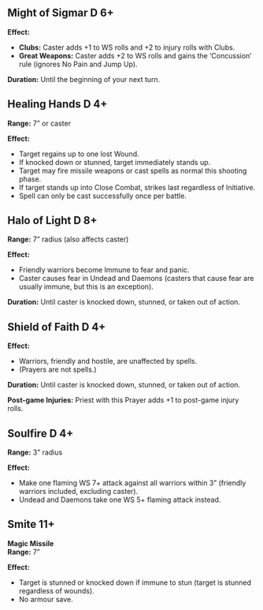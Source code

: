 ## Might of Sigmar D 6+
**Effect:**
- **Clubs:** Caster adds +1 to WS rolls and +2 to injury rolls with Clubs.
- **Great Weapons:** Caster adds +2 to WS rolls and gains the ‘Concussion’ rule (ignores No Pain and Jump Up).

**Duration:** Until the beginning of your next turn.
## Healing Hands D 4+
**Range:** 7” or caster

**Effect:**
- Target regains up to one lost Wound.
- If knocked down or stunned, target immediately stands up.
- Target may fire missile weapons or cast spells as normal this shooting phase.
- If target stands up into Close Combat, strikes last regardless of Initiative.
- Spell can only be cast successfully once per battle.
## Halo of Light D 8+
**Range:** 7” radius (also affects caster)

**Effect:**
- Friendly warriors become Immune to fear and panic.
- Caster causes fear in Undead and Daemons (casters that cause fear are usually immune, but this is an exception).

**Duration:** Until caster is knocked down, stunned, or taken out of action.
## Shield of Faith D 4+
**Effect:**
- Warriors, friendly and hostile, are unaffected by spells.
- (Prayers are not spells.)

**Duration:** Until caster is knocked down, stunned, or taken out of action.

**Post-game Injuries:** Priest with this Prayer adds +1 to post-game injury rolls.
## Soulfire D 4+
**Range:** 3” radius

**Effect:**
- Make one flaming WS 7+ attack against all warriors within 3” (friendly warriors included, excluding caster).
- Undead and Daemons take one WS 5+ flaming attack instead.
## Smite 11+
**Magic Missile**  
**Range:** 7”

**Effect:**
- Target is stunned or knocked down if immune to stun (target is stunned regardless of wounds).
- No armour save.
